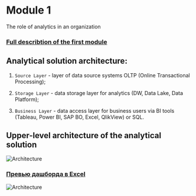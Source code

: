 # Module 1

The role of analytics in an organization

### [Full describtion of the first module](https://github.com/Data-Learn/data-engineering/blob/master/DE-101%20Modules/Module01/DE%20-%20101%20Lab%201.1/readme.md)

## Analytical solution architecture:
1. `Source Layer` - layer of data source systems OLTP (Online Transactional Processing);

2. `Storage Layer` - data storage layer for analytics (DW, Data Lake, Data Platform);

3. `Business Layer` - data access layer for business users via BI tools (Tableau, Power BI, SAP BO, Excel, QlikView) or SQL. 

##  Upper-level architecture of the analytical solution
![Architecture]()
  
### [Превью дашборда в Excel]()
![Architecture]()